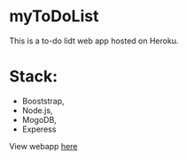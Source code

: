 # myToDoList
This is a to-do lidt web app hosted on Heroku. 
# Stack: 
* Booststrap, 
* Node.js, 
* MogoDB, 
* Experess

View webapp [here](https://immense-crag-03737.herokuapp.com/)
